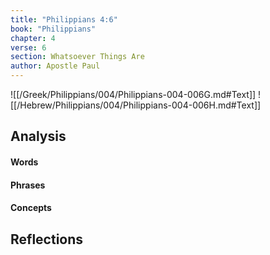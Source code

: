 ```yaml
---
title: "Philippians 4:6"
book: "Philippians"
chapter: 4
verse: 6
section: Whatsoever Things Are
author: Apostle Paul
---
```

![[/Greek/Philippians/004/Philippians-004-006G.md#Text]]
![[/Hebrew/Philippians/004/Philippians-004-006H.md#Text]]

## Analysis

#### Words

#### Phrases

#### Concepts

## Reflections
